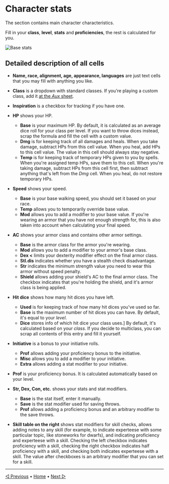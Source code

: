 # Character stats

The section contains main character characteristics.

Fill in your **class**, **level**, **stats** and **proficiencies**,
the rest is calculated for you.

<img alt="Base stats" src="https://user-images.githubusercontent.com/81165235/176145013-fbf8d632-1a47-4fd2-98fd-1003e09715b2.png">

## Detailed description of all cells

- **Name, race, alignment, age, appearance, languages** are just text cells that you may fill with anything you like.

- **Class** is a dropdown with standard classes. If you're playing a custom class,
  add it [at the *Aux* sheet](./08_aux_sheet_and_formulas.md).

- **Inspiration** is a checkbox for tracking if you have one.

- **HP** shows your HP.
  - **Base** is your maximum HP.
    By default, it is calculated as an average dice roll for your class per level.
    If you want to throw dices instead, scrap the formula and fill the cell with a custom value.
  - **Dmg** is for keeping track of all damages and heals.
    When you take damage, subtract HPs from this cell value.
    When you heal, add HPs to this cell value.
    The value in this cell should always stay negative.
  - **Temp** is for keeping track of temporary HPs given to you by spells.
    When you're assigned temp HPs, save them to this cell.
    When you're taking damage, subtract HPs from this cell first,
    then subtract anything that's left from the *Dmg* cell.
    When you heal, do not restore temporary HPs.

- **Speed** shows your speed.
  - **Base** is your base walking speed, you should set it based on your race.
  - **Temp** allows you to temporarily override base value.
  - **Mod** allows you to add a modifier to your base value.
    If you're wearing an armor that you have not enough strength for,
    this is also taken into account when calculating your final speed.

- **AC** shows your armor class and contains other armor settings.
  - **Base** is the armor class for the armor you're wearing.
  - **Mod** allows you to add a modifier to your armor's base class.
  - **Dex <** limits your dexterity modifier effect on the final armor class.
  - **Stl.dis** indicates whether you have a stealth check disadvantage.
  - **Str** indicates the minimum strength value you need to wear this armor without speed penalty.
  - **Shield** allows adding your shield's AC to the final armor class.
    The checkbox indicates that you're holding the shield, and it's armor class is being applied.

- **Hit dice** shows how many hit dices you have left.
  - **Used** is for keeping track of how many hit dices you've used so far.
  - **Base** is the maximum number of hit dices you can have.
      By default, it's equal to your *level*.
  - **Dice** stores info of which hit dice your class uses.]
    By default, it's calculated based on your *class*.
    If you decide to multiclass, you can scrap all contents of this entry and fill it yourself.

- **Initiative** is a bonus to your initiative rolls.
  - **Prof** allows adding your proficiency bonus to the initiative.
  - **Misc** allows you to add a modifier to your initiative.
  - **Extra** allows adding a stat modifier to your initiative.

- **Prof** is your proficiency bonus.
  It is calculated automatically based on your level.

- **Str, Dex, Con, etc.** shows your stats and stat modifiers.
  - **Base** is the stat itself, enter it manually.
  - **Save** is the stat modifier used for saving throws.
  - **Prof** allows adding a proficiency bonus and an arbitrary modifier to the save throws.

- **Skill table on the right** shows stat modifiers for skill checks,
  allows adding notes to any skill
  (for example, to indicate experteese with some particular topic, like stoneworks for dwarfs),
  and indicating proficiency and experteese with a skill.
  Checking the left checkbox indicates proficiency with a skill,
  checking the right checkbox indicates half proficiency with a skill,
  and checking both indicates experteese with a skill.
  The value after checkboxes is an arbitrary modifier that you can set for a skill.

----

[◁ Previous](./01_intro.md) • [Home](../README.md) • [Next ▷](./03_features_and_notes.md)
